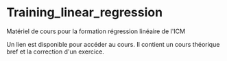 # Training_linear_regression
Matériel de cours pour la formation régression linéaire de l'ICM

Un lien est disponible pour accéder au cours. Il contient un cours théorique bref et la correction d'un exercice.
